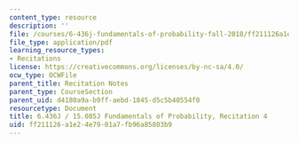 ```yaml
---
content_type: resource
description: ''
file: /courses/6-436j-fundamentals-of-probability-fall-2018/ff211126a1e24e7901a7fb96a85803b9_MIT6_436JF18_rec4.pdf
file_type: application/pdf
learning_resource_types:
- Recitations
license: https://creativecommons.org/licenses/by-nc-sa/4.0/
ocw_type: OCWFile
parent_title: Recitation Notes
parent_type: CourseSection
parent_uid: d4180a9a-b9ff-aebd-1845-d5c5b40554f0
resourcetype: Document
title: 6.436J / 15.085J Fundamentals of Probability, Recitation 4
uid: ff211126-a1e2-4e79-01a7-fb96a85803b9
---
```

